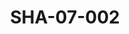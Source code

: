 ---
pid: SHA-07-002
title: SHA-07-002
language: ar
collection: شرحبيل احمد
original_label: 
rights: شرحبيل احمد
location_of_original: شرحبيل احمد
photographer_or_studio: 
scanned_from: photograph 10.9 by 16.7
_date: 8/9/1977
location: الخرطوم، نادي الطيران المدني
description: جمهور في حفل تكريم شرحبيل احمد
additional_notes: 
permission_display: 'yes'
on_server: 'no'
on_website: 'no'
permalink: /photopages/ar/SHA-07-002.html
layout: photo-page
---